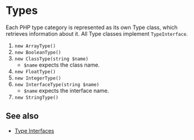 # Types

Each PHP type category is represented as its own Type class, which retrieves information about it. All Type classes implement `TypeInterface`.

1. `new ArrayType()`
2. `new BooleanType()`
3. `new ClassType(string $name)`
   * `$name` expects the class name.
4. `new FloatType()`
5. `new IntegerType()`
6. `new InterfaceType(string $name)`
    * `$name` expects the interface name.
7. `new StringType()`

## See also
* [Type Interfaces](../TypeInterface/README.md)